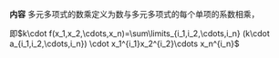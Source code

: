 **内容**
多元多项式的数乘定义为数与多元多项式的每个单项的系数相乘，

即$k\cdot f(x_1,x_2,\cdots,x_n)=\sum\limits_{i_1,i_2,\cdots,i_n}
(k\cdot a_{i_1,i_2,\cdots,i_n})
\cdot x_1^{i_1}x_2^{i_2}\cdots x_n^{i_n}$